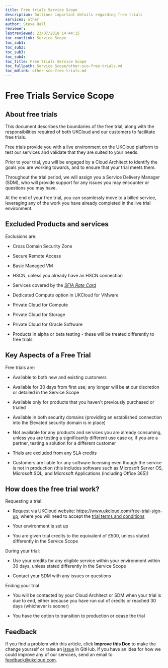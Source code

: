 ```yaml
---
title: Free trials Service Scope
description: Outlines important details regarding free trials
services: other
author: Steve Hall
reviewer:
lastreviewed: 23/07/2018 14:44:15
toc_rootlink: Service Scope
toc_sub1: 
toc_sub2:
toc_sub3:
toc_sub4:
toc_title: Free trials Service Scope
toc_fullpath: Service Scope/other-sco-free-trials.md
toc_mdlink: other-sco-free-trials.md
---
```


# Free Trials Service Scope

## About free trials

This document describes the boundaries of the free trial, along with the responsibilities required of both UKCloud and our customers to facilitate free trials.

Free trials provide you with a live environment on the UKCloud platform to test our services and validate that they are suited to your needs.

Prior to your trial, you will be engaged by a Cloud Architect to identify the goals you are working towards, and to ensure that your trial meets them.

Throughout the trial period, we will assign you a Service Delivery Manager (SDM), who will provide support for any issues you may encounter or questions you may have.

At the end of your free trial, you can seamlessly move to a billed service, leveraging any of the work you have already completed in the live trial environment.

## Excluded Products and services

Exclusions are:

- Cross Domain Security Zone

- Secure Remote Access

- Basic Managed VM

- HSCN, unless you already have an HSCN connection

- Services covered by the [*SFIA Rate Card*](https://ukcloud.com/wp-content/uploads/2019/06/ukc-gen-759-ukcloud-g-cloud-11-standard-rate-card-and-definitions.pdf)

- Dedicated Compute option in UKCloud for VMware

- Private Cloud for Compute

- Private Cloud for Storage

- Private Cloud for Oracle Software

- Products in alpha or beta testing - these will be treated differently to free trials

## Key Aspects of a Free Trial

Free trials are:

- Available to both new and existing customers

- Available for 30 days from first use; any longer will be at our discretion or detailed in the Service Scope

- Available only for products that you haven't previously purchased or trialed

- Available in both security domains (providing an established connection into the Elevated security domain is in place)

- Not available for any products and services you are already consuming, unless you are testing a significantly different use case or, if you are a partner, testing a solution for a different customer

- Trials are excluded from any SLA credits

- Customers are liable for any software licensing even though the service is not in production (this includes software such as Microsoft Server OS, Microsoft SQL, and Microsoft Applications (including Office 365))

## How does the free trial work?

Requesting a trial:

- Request via UKCloud website: <https://www.ukcloud.com/free-trial-sign-up>, where you will need to accept the [trial terms and conditions](https://ukcloud.com/free-trial-terms-and-conditions/)

- Your environment is set up

- You are given trial credits to the equivalent of £500, unless stated differently in the Service Scope

During your trial:

- Use your credits for any eligible service within your environment within 30 days, unless stated differently in the Service Scope

- Contact your SDM with any issues or questions

Ending your trial

- You will be contacted by your Cloud Architect or SDM when your trial is due to end, either because you have run out of credits or reached 30 days (whichever is sooner)

- You have the option to transition to production or cease the trial

## Feedback

If you find a problem with this article, click **Improve this Doc** to make the change yourself or raise an [issue](https://github.com/UKCloud/documentation/issues) in GitHub. If you have an idea for how we could improve any of our services, send an email to <feedback@ukcloud.com>.
